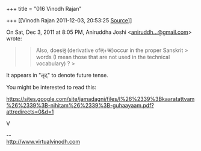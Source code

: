 +++
title = "016 Vinodh Rajan"

+++
[[Vinodh Rajan	2011-12-03, 20:53:25 [Source](https://groups.google.com/g/samskrita/c/LWd4m62YRCw)]]



On Sat, Dec 3, 2011 at 8:05 PM, Aniruddha Joshi \<[aniruddh...@gmail.com]()\> wrote:  

> 
> > Also, doesलृ (derivative ofल्+ऋ)occur in the proper Sanskrit > words (I mean those that are not used in the technical vocabulary) ? >
> 

  
  

It appears in "लृट्" to denote future tense.

  

You might be interested to read this:

  

<https://sites.google.com/site/jamadagni/files/l%26%2339%3Bkaaratattvam%26%2339%3B-nihitam%26%2339%3B-guhaayaam.pdf?attredirects=0&d=1>

  

V

  

--  
<http://www.virtualvinodh.com>  

